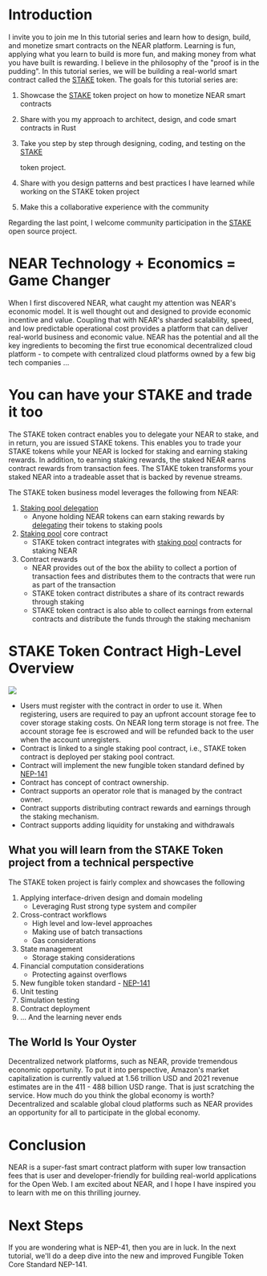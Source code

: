 # Introduction

I invite you to join me In this tutorial series and learn how to design, build, and monetize smart contracts on the NEAR platform. Learning is fun, applying what you learn to build is more fun, and making money from what you have built is rewarding. I believe in the philosophy of the "proof is in the pudding". In this tutorial series, we will be building a real-world smart contract called the [STAKE](https://github.com/oysterpack/oysterpack-near-stake-token) token. The goals for this tutorial series are:

1. Showcase the [STAKE](https://github.com/oysterpack/oysterpack-near-stake-token) token project on how to monetize NEAR smart contracts
2. Share with you my approach to architect, design, and code smart contracts in Rust
3. Take you step by step through designing, coding, and testing on the [STAKE](https://github.com/oysterpack/oysterpack-near-stake-token) 

   token project.

4. Share with you design patterns and best practices I have learned while working on the STAKE token project
5. Make this a collaborative experience with the community

Regarding the last point, I welcome community participation in the [STAKE](https://github.com/oysterpack/oysterpack-near-stake-token) open source project.

# NEAR Technology + Economics = Game Changer

When I first discovered NEAR, what caught my attention was NEAR's economic model. It is well thought out and designed to provide economic incentive and value. Coupling that with NEAR's sharded scalability, speed, and low predictable operational cost provides a platform that can deliver real-world business and economic value. NEAR has the potential and all the key ingredients to becoming the first true economical decentralized cloud platform - to compete with centralized cloud platforms owned by a few big tech companies ...

# You can have your STAKE and trade it too

The STAKE token contract enables you to delegate your NEAR to stake, and in return, you are issued STAKE tokens. This enables you to trade your STAKE tokens while your NEAR is locked for staking and earning staking rewards. In addition, to earning staking rewards, the staked NEAR earns contract rewards from transaction fees. The STAKE token transforms your staked NEAR into a tradeable asset that is backed by revenue streams.

The STAKE token business model leverages the following from NEAR:

1. [Staking pool delegation](https://docs.near.org/docs/validator/delegation#staking-pool-delegation)
   * Anyone holding NEAR tokens can earn staking rewards by [delegating](https://docs.near.org/docs/validator/staking-overview#for-delegators) their tokens to staking pools
2. [Staking pool](https://github.com/near/core-contracts/tree/master/staking-pool) core contract
   * STAKE token contract integrates with [staking pool](https://github.com/near/core-contracts/tree/master/staking-pool) contracts for staking NEAR
3. Contract rewards
   * NEAR provides out of the box the ability to collect a portion of transaction fees and distributes them to the contracts that were run as part of the transaction
   * STAKE token contract distributes a share of its contract rewards through staking
   * STAKE token contract is also able to collect earnings from external contracts and distribute the funds through the staking mechanism

# STAKE Token Contract High-Level Overview

![](../https://github.com/figment-networks/datahub-learn/raw/master/assets/oysterpack-near-stake-token-overview-1-.png)

* Users must register with the contract in order to use it. When registering, users are required to pay an upfront account storage fee to cover storage staking costs. On NEAR long term storage is not free. The account storage fee is escrowed and will be refunded back to the user when the account unregisters.
* Contract is linked to a single staking pool contract, i.e., STAKE token contract is deployed per staking pool contract.
* Contract will implement the new fungible token standard defined by [NEP-141](https://github.com/near/NEPs/discussions/146)
* Contract has concept of contract ownership.
* Contract supports an operator role that is managed by the contract owner.
* Contract supports distributing contract rewards and earnings through the staking mechanism.
* Contract supports adding liquidity for unstaking and withdrawals

## What you will learn from the STAKE Token project from a technical perspective

The STAKE token project is fairly complex and showcases the following

1. Applying interface-driven design and domain modeling 
   * Leveraging Rust strong type system and compiler 
2. Cross-contract workflows
   * High level and low-level approaches
   * Making use of batch transactions
   * Gas considerations
3. State management
   * Storage staking considerations
4. Financial computation considerations
   * Protecting against overflows
5. New fungible token standard - [NEP-141](https://github.com/near/NEPs/discussions/146)
6. Unit testing
7. Simulation testing
8. Contract deployment
9. ... And the learning never ends

## The World Is Your Oyster

Decentralized network platforms, such as NEAR, provide tremendous economic opportunity. To put it into perspective, Amazon's market capitalization is currently valued at 1.56 trillion USD and 2021 revenue estimates are in the 411 - 488 billion USD range. That is just scratching the service. How much do you think the global economy is worth? Decentralized and scalable global cloud platforms such as NEAR provides an opportunity for all to participate in the global economy.

# Conclusion

NEAR is a super-fast smart contract platform with super low transaction fees that is user and developer-friendly for building real-world applications for the Open Web. I am excited about NEAR, and I hope I have inspired you to learn with me on this thrilling journey.

# Next Steps

If you are wondering what is NEP-41, then you are in luck. In the next tutorial, we'll do a deep dive into the new and improved Fungible Token Core Standard NEP-141.

